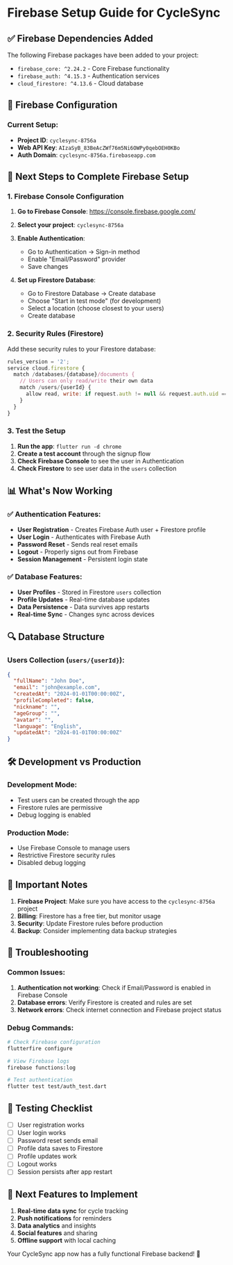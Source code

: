# Firebase Setup Guide for CycleSync

## ✅ Firebase Dependencies Added

The following Firebase packages have been added to your project:
- `firebase_core: ^2.24.2` - Core Firebase functionality
- `firebase_auth: ^4.15.3` - Authentication services
- `cloud_firestore: ^4.13.6` - Cloud database

## 🔧 Firebase Configuration

### Current Setup:
- **Project ID**: `cyclesync-8756a`
- **Web API Key**: `AIzaSyB_83BeAcZWf76m5Ni6OWPy0qebOEH0KBo`
- **Auth Domain**: `cyclesync-8756a.firebaseapp.com`

## 🚀 Next Steps to Complete Firebase Setup

### 1. Firebase Console Configuration

1. **Go to Firebase Console**: https://console.firebase.google.com/
2. **Select your project**: `cyclesync-8756a`
3. **Enable Authentication**:
   - Go to Authentication → Sign-in method
   - Enable "Email/Password" provider
   - Save changes

4. **Set up Firestore Database**:
   - Go to Firestore Database → Create database
   - Choose "Start in test mode" (for development)
   - Select a location (choose closest to your users)
   - Create database

### 2. Security Rules (Firestore)

Add these security rules to your Firestore database:

```javascript
rules_version = '2';
service cloud.firestore {
  match /databases/{database}/documents {
    // Users can only read/write their own data
    match /users/{userId} {
      allow read, write: if request.auth != null && request.auth.uid == userId;
    }
  }
}
```

### 3. Test the Setup

1. **Run the app**: `flutter run -d chrome`
2. **Create a test account** through the signup flow
3. **Check Firebase Console** to see the user in Authentication
4. **Check Firestore** to see user data in the `users` collection

## 📊 What's Now Working

### ✅ Authentication Features:
- **User Registration** - Creates Firebase Auth user + Firestore profile
- **User Login** - Authenticates with Firebase Auth
- **Password Reset** - Sends real reset emails
- **Logout** - Properly signs out from Firebase
- **Session Management** - Persistent login state

### ✅ Database Features:
- **User Profiles** - Stored in Firestore `users` collection
- **Profile Updates** - Real-time database updates
- **Data Persistence** - Data survives app restarts
- **Real-time Sync** - Changes sync across devices

## 🔍 Database Structure

### Users Collection (`users/{userId}`):
```json
{
  "fullName": "John Doe",
  "email": "john@example.com",
  "createdAt": "2024-01-01T00:00:00Z",
  "profileCompleted": false,
  "nickname": "",
  "ageGroup": "",
  "avatar": "",
  "language": "English",
  "updatedAt": "2024-01-01T00:00:00Z"
}
```

## 🛠️ Development vs Production

### Development Mode:
- Test users can be created through the app
- Firestore rules are permissive
- Debug logging is enabled

### Production Mode:
- Use Firebase Console to manage users
- Restrictive Firestore security rules
- Disabled debug logging

## 🚨 Important Notes

1. **Firebase Project**: Make sure you have access to the `cyclesync-8756a` project
2. **Billing**: Firestore has a free tier, but monitor usage
3. **Security**: Update Firestore rules before production
4. **Backup**: Consider implementing data backup strategies

## 🐛 Troubleshooting

### Common Issues:
1. **Authentication not working**: Check if Email/Password is enabled in Firebase Console
2. **Database errors**: Verify Firestore is created and rules are set
3. **Network errors**: Check internet connection and Firebase project status

### Debug Commands:
```bash
# Check Firebase configuration
flutterfire configure

# View Firebase logs
firebase functions:log

# Test authentication
flutter test test/auth_test.dart
```

## 📱 Testing Checklist

- [ ] User registration works
- [ ] User login works
- [ ] Password reset sends email
- [ ] Profile data saves to Firestore
- [ ] Profile updates work
- [ ] Logout works
- [ ] Session persists after app restart

## 🎯 Next Features to Implement

1. **Real-time data sync** for cycle tracking
2. **Push notifications** for reminders
3. **Data analytics** and insights
4. **Social features** and sharing
5. **Offline support** with local caching

Your CycleSync app now has a fully functional Firebase backend! 🎉 